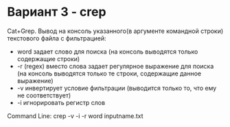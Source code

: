# Вариант 3 - crep
Cat+Grep. Вывод на консоль указанного(в аргументе командной строки) текстового файла с фильтрацией:
* word задает слово для поиска (на консоль выводятся только содержащие строки)
* -r (regex) вместо слова задает регулярное выражение для поиска (на консоль выводятся только те строки, содержащие данное выражение)
* -v инвертирует условие фильтрации (выводится только то, что ему не соответствует)
* -i игнорировать регистр слов

Command Line: crep -v -i -r word inputname.txt
